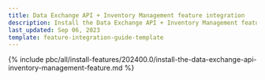 ```yaml
---
title: Data Exchange API + Inventory Management feature integration
description: Install the Data Exchange API + Inventory Management features in your project.
last_updated: Sep 06, 2023
template: feature-integration-guide-template
---
```


{% include pbc/all/install-features/202400.0/install-the-data-exchange-api-inventory-management-feature.md %} <!-- To edit, see /_includes/pbc/all/install-features/202400.0/install-the-data-exchange-api-inventory-management-feature.md -->